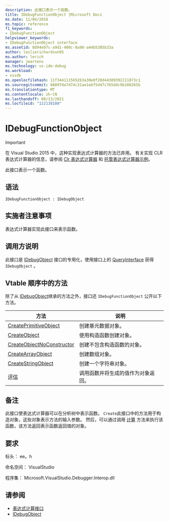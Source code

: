```yaml
---
description: 此接口表示一个函数。
title: IDebugFunctionObject |Microsoft Docs
ms.date: 11/04/2016
ms.topic: reference
f1_keywords:
- IDebugFunctionObject
helpviewer_keywords:
- IDebugFunctionObject interface
ms.assetid: 8d94e97c-a9d1-400c-8a98-a44b5385b33a
author: leslierichardson95
ms.author: lerich
manager: jmartens
ms.technology: vs-ide-debug
ms.workload:
- vssdk
ms.openlocfilehash: 11f344111565263a30e0f20d44309392211873c1
ms.sourcegitcommit: 68897da7d74c31ae1ebf5d47c7b5ddc9b108265b
ms.translationtype: MT
ms.contentlocale: zh-CN
ms.lasthandoff: 08/13/2021
ms.locfileid: "122138180"
---
```

# <a name="idebugfunctionobject"></a>IDebugFunctionObject
> [!IMPORTANT]
> 在 Visual Studio 2015 中，这种实现表达式计算器的方法已弃用。 有关实现 CLR 表达式计算器的信息，请参阅 [Clr 表达式计算器](https://github.com/Microsoft/ConcordExtensibilitySamples/wiki/CLR-Expression-Evaluators) 和 [托管表达式计算器示例](https://github.com/Microsoft/ConcordExtensibilitySamples/wiki/Managed-Expression-Evaluator-Sample)。

 此接口表示一个函数。

## <a name="syntax"></a>语法

```
IDebugFunctionObject : IDebugObject
```

## <a name="notes-for-implementers"></a>实施者注意事项
 表达式计算器实现此接口来表示函数。

## <a name="notes-for-callers"></a>调用方说明
 此接口是 [IDebugObject](../../../extensibility/debugger/reference/idebugobject.md) 接口的专用化，使用接口上的 [QueryInterface](/cpp/atl/queryinterface) 获得 `IDebugObject` 。

## <a name="methods-in-vtable-order"></a>Vtable 顺序中的方法
 除了从 [IDebugObject](../../../extensibility/debugger/reference/idebugobject.md)继承的方法之外，接口还 `IDebugFunctionObject` 公开以下方法。

|方法|说明|
|------------|-----------------|
|[CreatePrimitiveObject](../../../extensibility/debugger/reference/idebugfunctionobject-createprimitiveobject.md)|创建基元数据对象。|
|[CreateObject](../../../extensibility/debugger/reference/idebugfunctionobject-createobject.md)|使用构造函数创建对象。|
|[CreateObjectNoConstructor](../../../extensibility/debugger/reference/idebugfunctionobject-createobjectnoconstructor.md)|创建不包含构造函数的对象。|
|[CreateArrayObject](../../../extensibility/debugger/reference/idebugfunctionobject-createarrayobject.md)|创建数组对象。|
|[CreateStringObject](../../../extensibility/debugger/reference/idebugfunctionobject-createstringobject.md)|创建一个字符串对象。|
|[评估](../../../extensibility/debugger/reference/idebugfunctionobject-evaluate.md)|调用函数并将生成的值作为对象返回。|

## <a name="remarks"></a>备注
 此接口使表达式计算器可以在分析树中表示函数。 `Create`此接口中的方法用于构造对象，这些对象表示方法的输入参数。 然后，可以通过调用 [计算](../../../extensibility/debugger/reference/idebugfunctionobject-evaluate.md) 方法来执行该函数，该方法返回表示函数返回值的对象。

## <a name="requirements"></a>要求
 标头： ee。h

 命名空间： VisualStudio

 程序集： Microsoft.VisualStudio.Debugger.Interop.dll

## <a name="see-also"></a>请参阅
- [表达式计算接口](../../../extensibility/debugger/reference/expression-evaluation-interfaces.md)
- [IDebugObject](../../../extensibility/debugger/reference/idebugobject.md)
